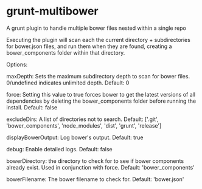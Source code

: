 # grunt-multibower
A grunt plugin to handle multiple bower files nested within a single repo

Executing the plugin will scan each the current directory + subdirectories for bower.json files, and run them when they are found, creating a bower_components folder within that directory. 

Options:

maxDepth: Sets the maximum subdirectory depth to scan for bower files. 0/undefined indicates unlimited depth. Default: 0

force: Setting this value to true forces bower to get the latest versions of all dependencies by deleting the bower_components folder before running the install. Default: false

excludeDirs: A list of directories not to search.
Default: ['.git', 'bower_components', 'node_modules', 'dist', 'grunt', 'release']

displayBowerOutput: Log bower's output. Default: true

debug: Enable detailed logs. Default: false

bowerDirectory: the directory to check for to see if bower components already exist. Used in conjunction with force. Default: 'bower_components'

bowerFilename: The bower filename to check for. Default: 'bower.json'
